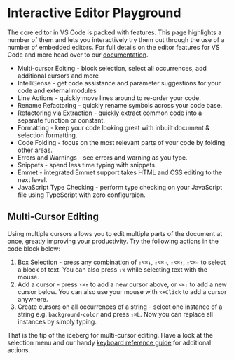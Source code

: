 # Interactive Editor Playground
The core editor in VS Code is packed with features. This page highlights a number of them and lets you interactively try them out through the use of a number of embedded editors. For full details on the editor features for VS Code and more head over to our [documentation](https://code.visualstudio.com/docs#vscode).

- Multi-cursor Editing - block selection, select all occurrences, add additional cursors and more
- IntelliSense - get code assistance and parameter suggestions for your code and external modules
- Line Actions - quickly move lines around to re-order your code.
- Rename Refactoring - quickly rename symbols across your code base.
- Refactoring via Extraction - quickly extract common code into a separate function or constant.
- Formatting - keep your code looking great with inbuilt document & selection formatting.
- Code Folding - focus on the most relevant parts of your code by folding other areas.
- Errors and Warnings - see errors and warning as you type.
- Snippets - spend less time typing with snippets.
- Emmet - integrated Emmet support takes HTML and CSS editing to the next level.
- JavaScript Type Checking - perform type checking on your JavaScript file using TypeScript with zero configuraion.


## Multi-Cursor Editing
Using multiple cursors allows you to edit multiple parts of the document at once, greatly improving your productivity. Try the following actions in the code block below:

1. Box Selection - press any combination of  `⇧⌥⌘↓`, `⇧⌥⌘→`, `⇧⌥⌘↑`, `⇧⌥⌘←` to select a block of text. You can also press `⇧⌥` while selecting text with the mouse.
2. Add a cursor - press `⌥⌘↑` to add a new cursor above, or `⌥⌘↓` to add a new cursor below. You can also use your mouse with `⌥+Click` to add a cursor anywhere.
3. Create cursors on all occurrences of a string - select one instance of a string e.g. `background-color` and press `⇧⌘L`. Now you can replace all instances by simply typing.

That is the tip of the iceberg for multi-cursor editing. Have a look at the selection menu and our handy [keyboard reference guide](https://code.visualstudio.com/shortcuts/keyboard-shortcuts-macos.pdf) for additional actions.




